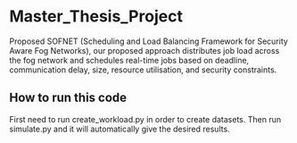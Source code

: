 # Master_Thesis_Project

Proposed SOFNET (Scheduling and Load Balancing Framework for Security Aware Fog Networks), our proposed
approach distributes job load across the fog network and schedules real-time jobs based on deadline, communication
delay, size, resource utilisation, and security constraints.

## How to run this code

First need to run create_workload.py in order to create datasets.
Then run simulate.py and it will automatically give the desired results.
